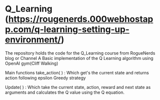 # Q_Learning (https://rougenerds.000webhostapp.com/q-learning-setting-up-environment/) 
The repository holds the code for the Q_Learning course from RogueNerds blog or Channel
A Basic implementation of the Q Learning algorithm using OpenAI gym(Cliff Walking)

Main functions
take_action( ) : Which get's the current state and returns action following epsilon Greedy strategy

Update( ) : Which take the current state, action, reward and next state as arguments and calculates the Q value using the Q equation. 
